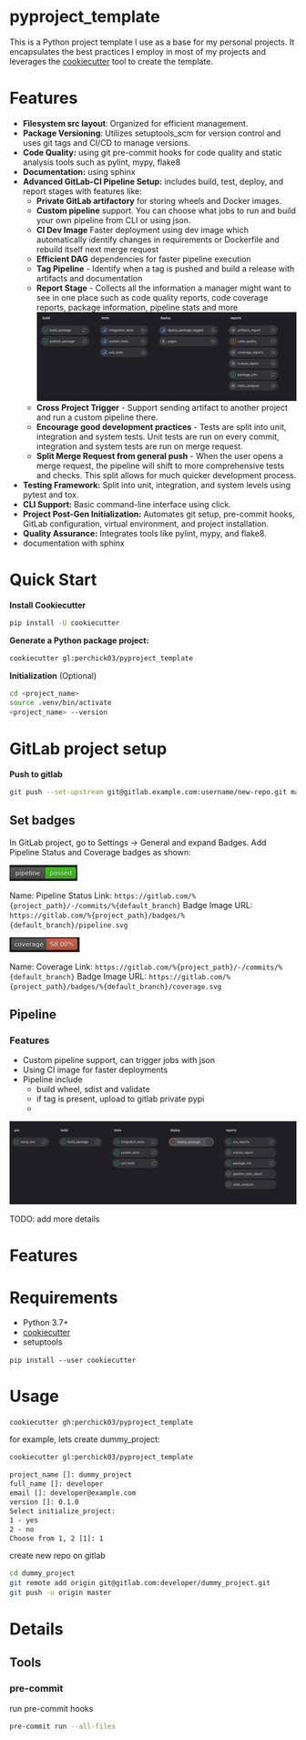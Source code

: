 # pyproject_template


This is a Python project template I use as a base for my personal projects. It encapsulates the best practices I employ in most of my projects 
and leverages the [cookiecutter](https://github.com/cookiecutter/cookiecutter) tool to create the template.

# Features
* **Filesystem src layout**: Organized for efficient management.
* **Package Versioning**: Utilizes setuptools_scm for version control and uses git tags and CI/CD to manage versions.
* **Code Quality:** using git pre-commit hooks for code quality and static analysis tools such as pylint, mypy, flake8
* **Documentation:** using sphinx
* **Advanced GitLab-CI Pipeline Setup:** includes build, test, deploy, and report stages with features like:
  * **Private GitLab artifactory** for storing wheels and Docker images.
  * **Custom pipeline** support. You can choose what jobs to run and build your own pipeline from CLI or using json.
  * **CI Dev Image** Faster deployment using dev image which automatically identify changes in requirements or Dockerfile and rebuild itself next merge request
  * **Efficient DAG** dependencies for faster pipeline execution
  * **Tag Pipeline** - Identify when a tag is pushed and build a release with artifacts and documentation 
  * **Report Stage** - Collects all the information a manager might want to see in one place such as code quality reports, code coverage reports, package information, pipeline stats and more
![img.png](docs%2Fimg.png)
  * **Cross Project Trigger** - Support sending artifact to another project and run a custom pipeline there.
  * **Encourage good development practices** - Tests are split into unit, integration and system tests. Unit tests are run on every commit, integration and system tests are run on merge request. 
  * **Split Merge Request from general push** - When the user opens a merge request, the pipeline will shift to more comprehensive tests and checks. This split allows for much quicker development process.
* **Testing Framework:** Split into unit, integration, and system levels using pytest and tox.
* **CLI Support:** Basic command-line interface using click. 
* **Project Post-Gen Initialization:** Automates git setup, pre-commit hooks, GitLab configuration, virtual environment, and project installation.
* **Quality Assurance:** Integrates tools like pylint, mypy, and flake8.
* documentation with sphinx


# Quick Start
**Install Cookiecutter** 
```bash
pip install -U cookiecutter
```

**Generate a Python package project:**
```bash
cookiecutter gl:perchick03/pyproject_template
```

**Initialization** (Optional)

```bash
cd <project_name>
source .venv/bin/activate 
<project_name> --version
```


# GitLab project setup

**Push to gitlab**
```bash
git push --set-upstream git@gitlab.example.com:username/new-repo.git master
```
## Set badges
In GitLab project, go to Settings -> General and expand Badges. Add Pipeline Status and Coverage badges as shown:


![img_1.png](docs/images/img_1.png)


Name: Pipeline Status
Link: `https://gitlab.com/%{project_path}/-/commits/%{default_branch}`
Badge Image URL: `https://gitlab.com/%{project_path}/badges/%{default_branch}/pipeline.svg`

![img_2.png](docs/images/img_2.png)

Name: Coverage
Link: `https://gitlab.com/%{project_path}/-/commits/%{default_branch}`
Badge Image URL: `https://gitlab.com/%{project_path}/badges/%{default_branch}/coverage.svg`

## Pipeline

### Features
* Custom pipeline support, can trigger jobs with json
* Using CI image for faster deployments
* Pipeline include
  * build wheel, sdist and validate
  * if tag is present, upload to gitlab private pypi
  * 
![img.png](docs/images/img.png)

TODO: add more details


# Features


# Requirements
* Python 3.7+
* [cookiecutter](https://github.com/cookiecutter/cookiecutter)
* setuptools

`pip install --user cookiecutter`

# Usage

`cookiecutter gh:perchick03/pyproject_template`


for example, lets create dummy_project:
```bash
cookiecutter gl:perchick03/pyproject_template
````
```text
project_name []: dummy_project
full_name []: developer
email []: developer@example.com
version []: 0.1.0
Select initialize_project:
1 - yes
2 - no
Choose from 1, 2 [1]: 1
```
create new repo on gitlab
```bash
cd dummy_project
git remote add origin git@gitlab.com:developer/dummy_project.git
git push -u origin master
```

# Details

## Tools
### pre-commit

run pre-commit hooks
```bash
pre-commit run --all-files
```
